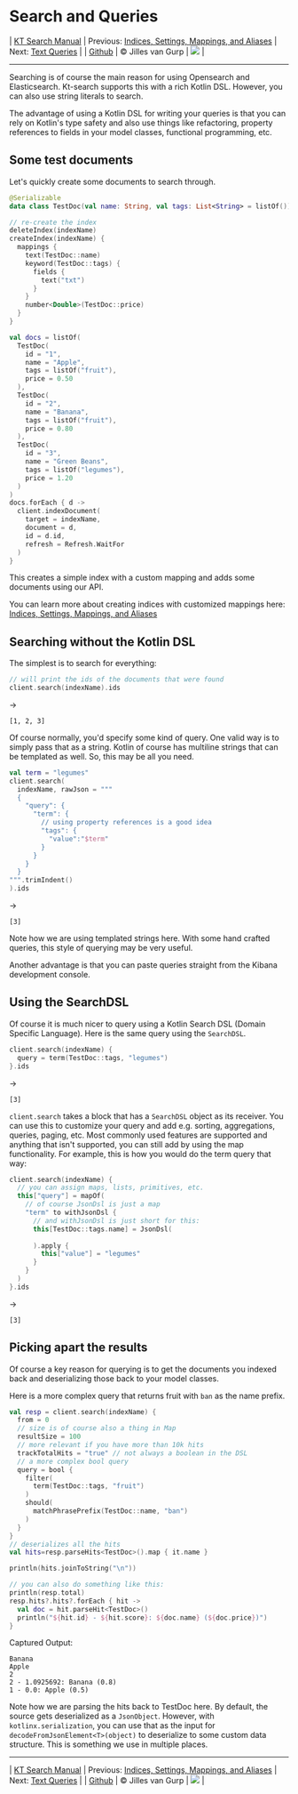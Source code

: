# Search and Queries 

| [KT Search Manual](README.md) | Previous: [Indices, Settings, Mappings, and Aliases](IndexManagement.md) | Next: [Text Queries](TextQueries.md) |
| [Github](https://github.com/jillesvangurp/kt-search) | &copy; Jilles van Gurp | [![](https://jitpack.io/v/jillesvangurp/kt-search.svg)](https://jitpack.io/#jillesvangurp/kt-search) |

---                

Searching is of course the main reason for using Opensearch and Elasticsearch. Kt-search supports this
with a rich Kotlin DSL. However, you can also use string literals to search.

The advantage of using a Kotlin DSL for writing your queries is that you can rely on Kotlin's type safety
and also use things like refactoring, property references to fields in your model classes, functional programming,
etc.

## Some test documents

Let's quickly create some documents to search through.

```kotlin
@Serializable
data class TestDoc(val name: String, val tags: List<String> = listOf())
```

```kotlin
// re-create the index
deleteIndex(indexName)
createIndex(indexName) {
  mappings {
    text(TestDoc::name)
    keyword(TestDoc::tags) {
      fields {
        text("txt")
      }
    }
    number<Double>(TestDoc::price)
  }
}

val docs = listOf(
  TestDoc(
    id = "1",
    name = "Apple",
    tags = listOf("fruit"),
    price = 0.50
  ),
  TestDoc(
    id = "2",
    name = "Banana",
    tags = listOf("fruit"),
    price = 0.80
  ),
  TestDoc(
    id = "3",
    name = "Green Beans",
    tags = listOf("legumes"),
    price = 1.20
  )
)
docs.forEach { d ->
  client.indexDocument(
    target = indexName,
    document = d,
    id = d.id,
    refresh = Refresh.WaitFor
  )
}
```

This creates a simple index with a custom mapping and adds some documents using our API.

You can learn more about creating indices with customized mappings here: [Indices, Settings, Mappings, and Aliases](IndexManagement.md)

## Searching without the Kotlin DSL

The simplest is to search for everything: 

```kotlin
// will print the ids of the documents that were found
client.search(indexName).ids

```

->

```
[1, 2, 3]
```

Of course normally, you'd specify some kind of query. One valid way is to simply pass that as a string.
Kotlin of course has multiline strings that can be templated as well. So, this may be all you need.

```kotlin
val term = "legumes"
client.search(
  indexName, rawJson = """
  {
    "query": {
      "term": {
        // using property references is a good idea
        "tags": {               
          "value":"$term"
        }
      }
    }
  }
""".trimIndent()
).ids
```

->

```
[3]
```

Note how we are using templated strings here. With some hand crafted queries, this style of querying may be very useful.

Another advantage is that you can paste queries straight from the Kibana development console.

## Using the SearchDSL

Of course it is much nicer to query using a Kotlin Search DSL (Domain Specific Language). 
Here is the same query using the `SearchDSL`.

```kotlin
client.search(indexName) {
  query = term(TestDoc::tags, "legumes")
}.ids
```

->

```
[3]
```

`client.search` takes a block that has a `SearchDSL` object as its receiver. You can use this to customize
your query and add e.g. sorting, aggregations, queries, paging, etc. Most commonly used features are supported
and anything that isn't supported, you can still add by using the map functionality. For example, this is how
you would do the term query that way:

```kotlin
client.search(indexName) {
  // you can assign maps, lists, primitives, etc.
  this["query"] = mapOf(
    // of course JsonDsl is just a map
    "term" to withJsonDsl {
      // and withJsonDsl is just short for this:
      this[TestDoc::tags.name] = JsonDsl(
        
      ).apply {
        this["value"] = "legumes"
      }
    }
  )
}.ids
```

->

```
[3]
```

## Picking apart the results

Of course a key reason for querying is to get the documents you indexed back and 
deserializing those back to your model classes.

Here is a more complex query that returns fruit with `ban` as the name prefix.

```kotlin
val resp = client.search(indexName) {
  from = 0
  // size is of course also a thing in Map
  resultSize = 100
  // more relevant if you have more than 10k hits
  trackTotalHits = "true" // not always a boolean in the DSL
  // a more complex bool query
  query = bool {
    filter(
      term(TestDoc::tags, "fruit")
    )
    should(
      matchPhrasePrefix(TestDoc::name, "ban")
    )
  }
}
// deserializes all the hits
val hits=resp.parseHits<TestDoc>().map { it.name }

println(hits.joinToString("\n"))

// you can also do something like this:
println(resp.total)
resp.hits?.hits?.forEach { hit ->
  val doc = hit.parseHit<TestDoc>()
  println("${hit.id} - ${hit.score}: ${doc.name} (${doc.price})")
}
```

Captured Output:

```
Banana
Apple
2
2 - 1.0925692: Banana (0.8)
1 - 0.0: Apple (0.5)

```

Note how we are parsing the hits back to TestDoc here. By default, the source
gets deserialized as a `JsonObject`. However, with `kotlinx.serialization`, you can
use that as the input for `decodeFromJsonElement<T>(object)` to deserialize to some custom
data structure. This is something we use in multiple places.



---

| [KT Search Manual](README.md) | Previous: [Indices, Settings, Mappings, and Aliases](IndexManagement.md) | Next: [Text Queries](TextQueries.md) |
| [Github](https://github.com/jillesvangurp/kt-search) | &copy; Jilles van Gurp | [![](https://jitpack.io/v/jillesvangurp/kt-search.svg)](https://jitpack.io/#jillesvangurp/kt-search) |